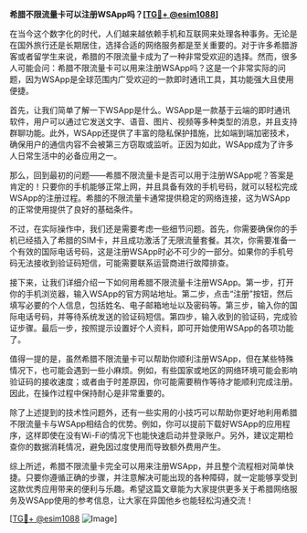 **希腊不限流量卡可以注册WSApp吗？[[TG💪+ @esim1088](https://t.me/s/esim1088)]**

在当今这个数字化的时代，人们越来越依赖手机和互联网来处理各种事务。无论是在国外旅行还是长期居住，选择合适的网络服务都是至关重要的。对于许多希腊游客或者留学生来说，希腊的不限流量卡成为了一种非常受欢迎的选择。然而，很多人可能会问：希腊不限流量卡可以用来注册WSApp吗？这是一个非常实际的问题，因为WSApp是全球范围内广受欢迎的一款即时通讯工具，其功能强大且使用便捷。

首先，让我们简单了解一下WSApp是什么。WSApp是一款基于云端的即时通讯软件，用户可以通过它发送文字、语音、图片、视频等多种类型的消息，并且支持群聊功能。此外，WSApp还提供了丰富的隐私保护措施，比如端到端加密技术，确保用户的通信内容不会被第三方窃取或监听。正因为如此，WSApp成为了许多人日常生活中的必备应用之一。

那么，回到最初的问题——希腊不限流量卡是否可以用于注册WSApp呢？答案是肯定的！只要你的手机能够正常上网，并且具备有效的手机号码，就可以轻松完成WSApp的注册过程。希腊的不限流量卡通常提供稳定的网络连接，这为WSApp的正常使用提供了良好的基础条件。

不过，在实际操作中，我们还是需要考虑一些细节问题。首先，你需要确保你的手机已经插入了希腊的SIM卡，并且成功激活了无限流量套餐。其次，你需要准备一个有效的国际电话号码，这是注册WSApp时必不可少的一部分。如果你的手机号码无法接收到验证码短信，可能需要联系运营商进行故障排查。

接下来，让我们详细介绍一下如何用希腊不限流量卡注册WSApp。第一步，打开你的手机浏览器，输入WSApp的官方网站地址。第二步，点击“注册”按钮，然后填写必要的个人信息，包括姓名、电子邮箱地址以及密码等。第三步，输入你的国际电话号码，并等待系统发送的验证码短信。第四步，输入收到的验证码，完成验证步骤。最后一步，按照提示设置好个人资料，即可开始使用WSApp的各项功能了。

值得一提的是，虽然希腊不限流量卡可以帮助你顺利注册WSApp，但在某些特殊情况下，也可能会遇到一些小麻烦。例如，有些国家或地区的网络环境可能会影响验证码的接收速度；或者由于时差原因，你可能需要稍作等待才能顺利完成注册。因此，在操作过程中保持耐心是非常重要的。

除了上述提到的技术性问题外，还有一些实用的小技巧可以帮助你更好地利用希腊不限流量卡与WSApp相结合的优势。例如，你可以提前下载好WSApp的应用程序，这样即使在没有Wi-Fi的情况下也能快速启动并登录账户。另外，建议定期检查你的数据消耗情况，避免因过度使用而导致额外费用产生。

综上所述，希腊不限流量卡完全可以用来注册WSApp，并且整个流程相对简单快捷。只要你遵循正确的步骤，并注意解决可能出现的各种障碍，就一定能够享受到这款优秀应用带来的便利与乐趣。希望这篇文章能为大家提供更多关于希腊网络服务及WSApp使用的参考信息，让大家在异国他乡也能轻松沟通交流！

[[TG💪+ @esim1088](https://t.me/s/esim1088) ![Image](https://i.postimg.cc/4NQfJmqS/Snipaste-2025-05-13-00-14-12.png)]